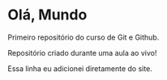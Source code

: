 # Olá, Mundo
 Primeiro repositório do curso de Git e Github.

 Repositório criado durante uma aula ao vivo!

Essa linha eu adicionei diretamente do site.
